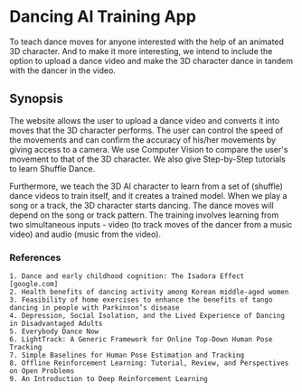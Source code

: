 # Dancing AI Training App
To teach dance moves for anyone interested with the help of an animated 3D character. And to make it more interesting, we intend to include the option to upload a dance video and make the 3D character dance in tandem with the dancer in the video.

## Synopsis

The website allows the user to upload a dance video and converts it into moves that the 3D character performs. The user can control the speed of the movements and can confirm the accuracy of his/her movements by giving access to a camera. We use Computer Vision to compare the user's movement to that of the 3D character. We also give Step-by-Step tutorials to learn Shuffle Dance.

Furthermore, we teach the 3D AI character to learn from a set of (shuffle) dance videos to train itself, and it creates a trained model. When we play a song or a track, the 3D character starts dancing. The dance moves will depend on the song or track pattern. The training involves learning from two simultaneous inputs - video (to track moves of the dancer from a music video) and audio (music from the video).

### References

    1. Dance and early childhood cognition: The Isadora Effect [google.com]
    2. Health benefits of dancing activity among Korean middle-aged women
    3. Feasibility of home exercises to enhance the benefits of tango dancing in people with Parkinson’s disease
    4. Depression, Social Isolation, and the Lived Experience of Dancing in Disadvantaged Adults
    5. Everybody Dance Now
    6. LightTrack: A Generic Framework for Online Top-Down Human Pose Tracking
    7. Simple Baselines for Human Pose Estimation and Tracking
    8. Offline Reinforcement Learning: Tutorial, Review, and Perspectives on Open Problems
    9. An Introduction to Deep Reinforcement Learning
